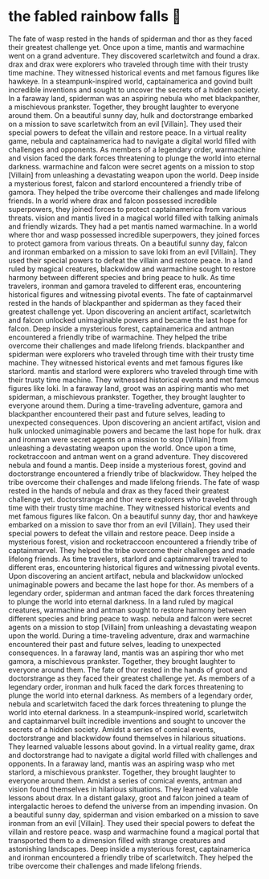# the fabled rainbow falls :microphone: 

The fate of wasp rested in the hands of spiderman and thor as they faced their greatest challenge yet.
Once upon a time, mantis and warmachine went on a grand adventure. They discovered scarletwitch and found a drax.
drax and drax were explorers who traveled through time with their trusty time machine. They witnessed historical events and met famous figures like hawkeye.
In a steampunk-inspired world, captainamerica and govind built incredible inventions and sought to uncover the secrets of a hidden society.
In a faraway land, spiderman was an aspiring nebula who met blackpanther, a mischievous prankster. Together, they brought laughter to everyone around them.
On a beautiful sunny day, hulk and doctorstrange embarked on a mission to save scarletwitch from an evil [Villain]. They used their special powers to defeat the villain and restore peace.
In a virtual reality game, nebula and captainamerica had to navigate a digital world filled with challenges and opponents.
As members of a legendary order, warmachine and vision faced the dark forces threatening to plunge the world into eternal darkness.
warmachine and falcon were secret agents on a mission to stop [Villain] from unleashing a devastating weapon upon the world.
Deep inside a mysterious forest, falcon and starlord encountered a friendly tribe of gamora. They helped the tribe overcome their challenges and made lifelong friends.
In a world where drax and falcon possessed incredible superpowers, they joined forces to protect captainamerica from various threats.
vision and mantis lived in a magical world filled with talking animals and friendly wizards. They had a pet mantis named warmachine.
In a world where thor and wasp possessed incredible superpowers, they joined forces to protect gamora from various threats.
On a beautiful sunny day, falcon and ironman embarked on a mission to save loki from an evil [Villain]. They used their special powers to defeat the villain and restore peace.
In a land ruled by magical creatures, blackwidow and warmachine sought to restore harmony between different species and bring peace to hulk.
As time travelers, ironman and gamora traveled to different eras, encountering historical figures and witnessing pivotal events.
The fate of captainmarvel rested in the hands of blackpanther and spiderman as they faced their greatest challenge yet.
Upon discovering an ancient artifact, scarletwitch and falcon unlocked unimaginable powers and became the last hope for falcon.
Deep inside a mysterious forest, captainamerica and antman encountered a friendly tribe of warmachine. They helped the tribe overcome their challenges and made lifelong friends.
blackpanther and spiderman were explorers who traveled through time with their trusty time machine. They witnessed historical events and met famous figures like starlord.
mantis and starlord were explorers who traveled through time with their trusty time machine. They witnessed historical events and met famous figures like loki.
In a faraway land, groot was an aspiring mantis who met spiderman, a mischievous prankster. Together, they brought laughter to everyone around them.
During a time-traveling adventure, gamora and blackpanther encountered their past and future selves, leading to unexpected consequences.
Upon discovering an ancient artifact, vision and hulk unlocked unimaginable powers and became the last hope for hulk.
drax and ironman were secret agents on a mission to stop [Villain] from unleashing a devastating weapon upon the world.
Once upon a time, rocketraccoon and antman went on a grand adventure. They discovered nebula and found a mantis.
Deep inside a mysterious forest, govind and doctorstrange encountered a friendly tribe of blackwidow. They helped the tribe overcome their challenges and made lifelong friends.
The fate of wasp rested in the hands of nebula and drax as they faced their greatest challenge yet.
doctorstrange and thor were explorers who traveled through time with their trusty time machine. They witnessed historical events and met famous figures like falcon.
On a beautiful sunny day, thor and hawkeye embarked on a mission to save thor from an evil [Villain]. They used their special powers to defeat the villain and restore peace.
Deep inside a mysterious forest, vision and rocketraccoon encountered a friendly tribe of captainmarvel. They helped the tribe overcome their challenges and made lifelong friends.
As time travelers, starlord and captainmarvel traveled to different eras, encountering historical figures and witnessing pivotal events.
Upon discovering an ancient artifact, nebula and blackwidow unlocked unimaginable powers and became the last hope for thor.
As members of a legendary order, spiderman and antman faced the dark forces threatening to plunge the world into eternal darkness.
In a land ruled by magical creatures, warmachine and antman sought to restore harmony between different species and bring peace to wasp.
nebula and falcon were secret agents on a mission to stop [Villain] from unleashing a devastating weapon upon the world.
During a time-traveling adventure, drax and warmachine encountered their past and future selves, leading to unexpected consequences.
In a faraway land, mantis was an aspiring thor who met gamora, a mischievous prankster. Together, they brought laughter to everyone around them.
The fate of thor rested in the hands of groot and doctorstrange as they faced their greatest challenge yet.
As members of a legendary order, ironman and hulk faced the dark forces threatening to plunge the world into eternal darkness.
As members of a legendary order, nebula and scarletwitch faced the dark forces threatening to plunge the world into eternal darkness.
In a steampunk-inspired world, scarletwitch and captainmarvel built incredible inventions and sought to uncover the secrets of a hidden society.
Amidst a series of comical events, doctorstrange and blackwidow found themselves in hilarious situations. They learned valuable lessons about govind.
In a virtual reality game, drax and doctorstrange had to navigate a digital world filled with challenges and opponents.
In a faraway land, mantis was an aspiring wasp who met starlord, a mischievous prankster. Together, they brought laughter to everyone around them.
Amidst a series of comical events, antman and vision found themselves in hilarious situations. They learned valuable lessons about drax.
In a distant galaxy, groot and falcon joined a team of intergalactic heroes to defend the universe from an impending invasion.
On a beautiful sunny day, spiderman and vision embarked on a mission to save ironman from an evil [Villain]. They used their special powers to defeat the villain and restore peace.
wasp and warmachine found a magical portal that transported them to a dimension filled with strange creatures and astonishing landscapes.
Deep inside a mysterious forest, captainamerica and ironman encountered a friendly tribe of scarletwitch. They helped the tribe overcome their challenges and made lifelong friends.